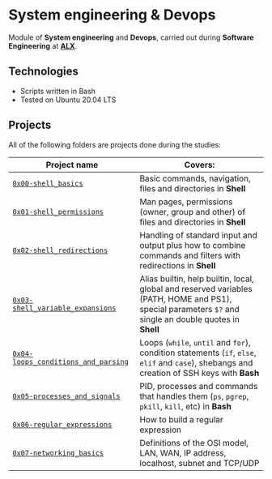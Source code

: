 # System engineering & Devops

Module of **System engineering** and **Devops**, carried out during **Software Engineering** at **[ALX](https://alx-intranet.hbtn.io/)**.

## Technologies
* Scripts written in Bash 
* Tested on Ubuntu 20.04 LTS

## Projects
All of the following folders are projects done during the studies:

| Project name | Covers: |
| ------------ | ----------- |
| [`0x00-shell_basics`](https://github.com/Kenthouky/alx-system_engineering-devops/tree/master/0x00-shell_basics) | Basic commands, navigation, files and directories in **Shell** |
| [`0x01-shell_permissions`](https://github.com/Kenthouky/alx-system_engineering-devops/tree/master/0x01-shell_permissions) | Man pages, permissions (owner, group and other) of files and directories in **Shell** |
| [`0x02-shell_redirections`](https://github.com/Kenthouky/alx-system_engineering-devops/tree/master/0x02-shell_redirections) | Handling of standard input and output plus how to combine commands and filters with redirections in **Shell** |
| [`0x03-shell_variable_expansions`](https://github.com/Kenthouky/alx-system_engineering-devops/tree/master/0x03-shell_variables_expansions) | Alias builtin, help builtin, local, global and reserved variables (PATH, HOME and PS1), special parameters `$?` and single an double quotes in **Shell** |
| [`0x04-loops_conditions_and_parsing`](https://github.com/Kenthouky/alx-system_engineering-devops/tree/master/0x04-loops_conditions_and_parsing) | Loops (`while`, `until` and `for`), condition statements (`if`, `else`, `elif` and `case`), shebangs and creation of SSH keys with **Bash** |
| [`0x05-processes_and_signals`](https://github.com/Kenthouky/alx-system_engineering-devops/tree/master/0x05-processes_and_signals) | PID, processes and commands that handles them (`ps`, `pgrep`, `pkill`, `kill`, etc) in **Bash** |
| [`0x06-regular_expressions`](https://github.com/Kenthouky/alx-system_engineering-devops/tree/master/0x06-regular_expressions) | How to build a regular expression |
| [`0x07-networking_basics`](https://github.com/Kenthouky/alx-system_engineering-devops/tree/master/0x07-networking_basics) | Definitions of the OSI model, LAN, WAN, IP address, localhost, subnet and TCP/UDP |
